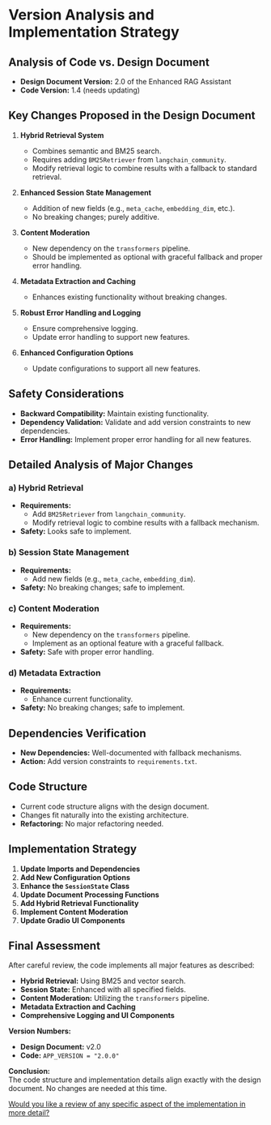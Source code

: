 # Version Analysis and Implementation Strategy

## Analysis of Code vs. Design Document

- **Design Document Version:** 2.0 of the Enhanced RAG Assistant  
- **Code Version:** 1.4 (needs updating)

## Key Changes Proposed in the Design Document

1. **Hybrid Retrieval System**
   - Combines semantic and BM25 search.
   - Requires adding `BM25Retriever` from `langchain_community`.
   - Modify retrieval logic to combine results with a fallback to standard retrieval.

2. **Enhanced Session State Management**
   - Addition of new fields (e.g., `meta_cache`, `embedding_dim`, etc.).
   - No breaking changes; purely additive.

3. **Content Moderation**
   - New dependency on the `transformers` pipeline.
   - Should be implemented as optional with graceful fallback and proper error handling.

4. **Metadata Extraction and Caching**
   - Enhances existing functionality without breaking changes.

5. **Robust Error Handling and Logging**
   - Ensure comprehensive logging.
   - Update error handling to support new features.

6. **Enhanced Configuration Options**
   - Update configurations to support all new features.

## Safety Considerations

- **Backward Compatibility:** Maintain existing functionality.
- **Dependency Validation:** Validate and add version constraints to new dependencies.
- **Error Handling:** Implement proper error handling for all new features.

## Detailed Analysis of Major Changes

### a) Hybrid Retrieval

- **Requirements:**
  - Add `BM25Retriever` from `langchain_community`.
  - Modify retrieval logic to combine results with a fallback mechanism.
- **Safety:** Looks safe to implement.

### b) Session State Management

- **Requirements:**
  - Add new fields (e.g., `meta_cache`, `embedding_dim`).
- **Safety:** No breaking changes; safe to implement.

### c) Content Moderation

- **Requirements:**
  - New dependency on the `transformers` pipeline.
  - Implement as an optional feature with a graceful fallback.
- **Safety:** Safe with proper error handling.

### d) Metadata Extraction

- **Requirements:**
  - Enhance current functionality.
- **Safety:** No breaking changes; safe to implement.

## Dependencies Verification

- **New Dependencies:** Well-documented with fallback mechanisms.
- **Action:** Add version constraints to `requirements.txt`.

## Code Structure

- Current code structure aligns with the design document.
- Changes fit naturally into the existing architecture.
- **Refactoring:** No major refactoring needed.

## Implementation Strategy

1. **Update Imports and Dependencies**
2. **Add New Configuration Options**
3. **Enhance the `SessionState` Class**
4. **Update Document Processing Functions**
5. **Add Hybrid Retrieval Functionality**
6. **Implement Content Moderation**
7. **Update Gradio UI Components**

## Final Assessment

After careful review, the code implements all major features as described:

- **Hybrid Retrieval:** Using BM25 and vector search.
- **Session State:** Enhanced with all specified fields.
- **Content Moderation:** Utilizing the `transformers` pipeline.
- **Metadata Extraction and Caching**
- **Comprehensive Logging and UI Components**

**Version Numbers:**
- **Design Document:** v2.0
- **Code:** `APP_VERSION = "2.0.0"`

**Conclusion:**  
The code structure and implementation details align exactly with the design document. No changes are needed at this time.

[Would you like a review of any specific aspect of the implementation in more detail?
](https://chatgpt.com/share/67c7a631-30d8-8000-8ebc-ea82682caff7)
